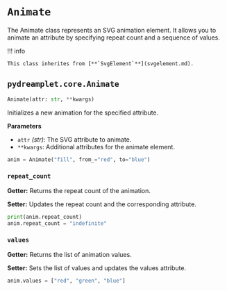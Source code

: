 # `Animate`

The Animate class represents an SVG animation element. It allows you to animate an attribute by specifying repeat count and a sequence of values.

!!! info

    This class inherites from [**`SvgElement`**](svgelement.md).

## <span class=class></span>`pydreamplet.core.Animate`

```py
Animate(attr: str, **kwargs)
```

Initializes a new animation for the specified attribute.

<span class="param">**Parameters**</span>

- `attr` *(str)*: The SVG attribute to animate.
- `**kwargs`: Additional attributes for the animate element.

```py
anim = Animate("fill", from_="red", to="blue")
```

### <span class="prop"></span>`repeat_count`

**Getter:** Returns the repeat count of the animation.

**Setter:** Updates the repeat count and the corresponding attribute.

```py
print(anim.repeat_count)
anim.repeat_count = "indefinite"
```

### <span class="prop"></span>`values`

**Getter:** Returns the list of animation values.

**Setter:** Sets the list of values and updates the values attribute.

```py
anim.values = ["red", "green", "blue"]
```